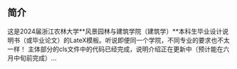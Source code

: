 ## 简介
这是2024届浙江农林大学**风景园林与建筑学院（建筑学）**本科生毕业设计说明书（或毕业论文）的LateX模板。听说即便同一个学院，不同专业的要求也不太一样！
主体部分的cls文件中的代码已经完成，说明介绍正在更新中（预计能在六月中旬前完成）...